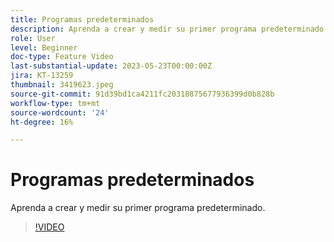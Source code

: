 ```yaml
---
title: Programas predeterminados
description: Aprenda a crear y medir su primer programa predeterminado.
role: User
level: Beginner
doc-type: Feature Video
last-substantial-update: 2023-05-23T00:00:00Z
jira: KT-13259
thumbnail: 3419623.jpeg
source-git-commit: 91d39bd1ca4211fc20318875677936399d0b828b
workflow-type: tm+mt
source-wordcount: '24'
ht-degree: 16%

---
```



# Programas predeterminados

Aprenda a crear y medir su primer programa predeterminado.

>[!VIDEO](https://video.tv.adobe.com/v/3419623/?learn=on)
